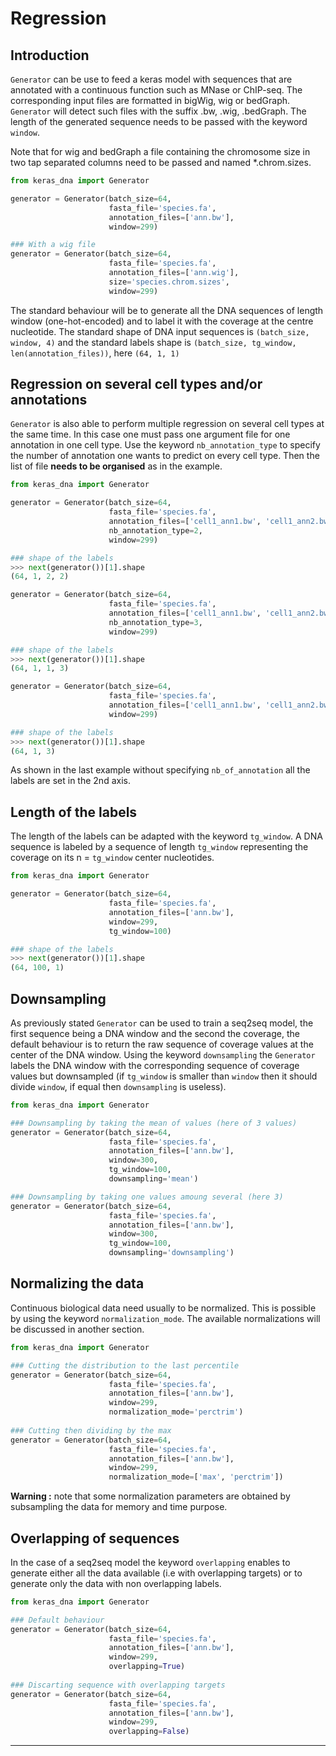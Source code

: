 # Regression

## Introduction

`Generator` can be use to feed a keras model with sequences that are annotated with a continuous function such as MNase or ChIP-seq. The corresponding input files are formatted in bigWig, wig or bedGraph. `Generator` will detect such files with the suffix .bw, .wig, .bedGraph. The length of the generated sequence needs to be passed with the keyword `window`.

Note that for wig and bedGraph a file containing the chromosome size in two tap separated columns need to be passed and named *.chrom.sizes.

```python
from keras_dna import Generator

generator = Generator(batch_size=64,
                      fasta_file='species.fa',
                      annotation_files=['ann.bw'],
                      window=299)

### With a wig file
generator = Generator(batch_size=64,
                      fasta_file='species.fa',
                      annotation_files=['ann.wig'],
                      size='species.chrom.sizes',
                      window=299)
```

The standard behaviour will be to generate all the DNA sequences of length window (one-hot-encoded) and to label it with the coverage at the centre nucleotide. The standard shape of DNA input sequences is `(batch_size, window, 4)` and the standard labels shape is `(batch_size, tg_window, len(annotation_files))`, here `(64, 1, 1)`

## Regression on several cell types and/or annotations

`Generator` is also able to perform multiple regression on several cell types at the same time. In this case one must pass one argument file for one annotation in one cell type. Use the keyword `nb_annotation_type` to specify the number of annotation one wants to predict on every cell type. Then the list of file **needs to be organised** as in the example.

```python
from keras_dna import Generator

generator = Generator(batch_size=64,
                      fasta_file='species.fa',
                      annotation_files=['cell1_ann1.bw', 'cell1_ann2.bw', 'cell2_ann1.bw', 'cell2_ann2.bw'],
                      nb_annotation_type=2,
                      window=299)

### shape of the labels
>>> next(generator())[1].shape
(64, 1, 2, 2)

generator = Generator(batch_size=64,
                      fasta_file='species.fa',
                      annotation_files=['cell1_ann1.bw', 'cell1_ann2.bw', 'cell1_ann3.bw'],
                      nb_annotation_type=3,
                      window=299)

### shape of the labels
>>> next(generator())[1].shape
(64, 1, 1, 3)

generator = Generator(batch_size=64,
                      fasta_file='species.fa',
                      annotation_files=['cell1_ann1.bw', 'cell1_ann2.bw', 'cell1_ann3.bw'],
                      window=299)

### shape of the labels
>>> next(generator())[1].shape
(64, 1, 3)
```                      
As shown in the last example without specifying `nb_of_annotation` all the labels are set in the 2nd axis.

## Length of the labels

The length of the labels can be adapted with the keyword `tg_window`. A DNA sequence is labeled by a sequence of length `tg_window` representing the coverage on its n = `tg_window` center nucleotides.

```python
from keras_dna import Generator

generator = Generator(batch_size=64,
                      fasta_file='species.fa',
                      annotation_files=['ann.bw'],
                      window=299,
                      tg_window=100)

### shape of the labels
>>> next(generator())[1].shape
(64, 100, 1)
```

## Downsampling

As previously stated `Generator` can be used to train a seq2seq model, the first sequence being a DNA window and the second the coverage, the default behaviour is to return the raw sequence of coverage values at the center of the DNA window. Using the keyword `downsampling` the `Generator` labels the DNA window with the  corresponding sequence of coverage values but downsampled (if `tg_window` is smaller than `window` then it should divide `window`, if equal then `downsampling` is useless).

```python
from keras_dna import Generator

### Downsampling by taking the mean of values (here of 3 values)
generator = Generator(batch_size=64,
                      fasta_file='species.fa',
                      annotation_files=['ann.bw'],
                      window=300,
                      tg_window=100,
                      downsampling='mean')

### Downsampling by taking one values amoung several (here 3)
generator = Generator(batch_size=64,
                      fasta_file='species.fa',
                      annotation_files=['ann.bw'],
                      window=300,
                      tg_window=100,
                      downsampling='downsampling')
```

## Normalizing the data

Continuous biological data need usually to be normalized. This is possible by using the keyword `normalization_mode`. The available normalizations will be discussed in another section.

```python
from keras_dna import Generator

### Cutting the distribution to the last percentile
generator = Generator(batch_size=64,
                      fasta_file='species.fa',
                      annotation_files=['ann.bw'],
                      window=299,
                      normalization_mode='perctrim')
                      
### Cutting then dividing by the max
generator = Generator(batch_size=64,
                      fasta_file='species.fa',
                      annotation_files=['ann.bw'],
                      window=299,
                      normalization_mode=['max', 'perctrim'])
```

**Warning :** note that some normalization parameters are obtained by subsampling the data for memory and time purpose.

## Overlapping of sequences

In the case of a seq2seq model the keyword `overlapping` enables to generate either all the data available (i.e with overlapping targets) or to generate only the data with non overlapping labels.

```python
from keras_dna import Generator

### Default behaviour
generator = Generator(batch_size=64,
                      fasta_file='species.fa',
                      annotation_files=['ann.bw'],
                      window=299,
                      overlapping=True)
                      
### Discarting sequence with overlapping targets
generator = Generator(batch_size=64,
                      fasta_file='species.fa',
                      annotation_files=['ann.bw'],
                      window=299,
                      overlapping=False)
```

------------------------
